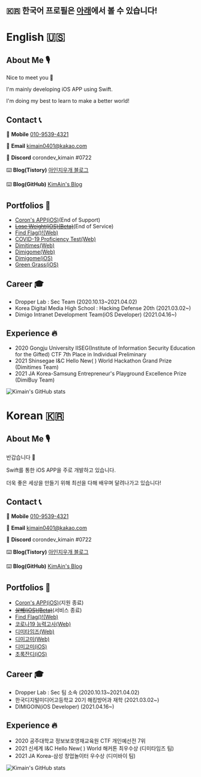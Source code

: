 ## 🇰🇷 한국어 프로필은 [아래](https://github.com/kimain050401#korean-)에서 볼 수 있습니다!

# English 🇺🇸

## About Me 🎙

Nice to meet you 👋

I'm mainly developing iOS APP using Swift.

I'm doing my best to learn to make a better world!

## Contact 📞

📱 **Mobile** [010-9539-4321](tel:010-9539-4321)

📧 **Email** [kimain0401@kakao.com](mailto:kimain0401@kakao.com)

🔨 **Discord** corondev_kimain #0722

⌨️ **Blog(Tistory)** [아인지우개 블로그](https://aineraser.tistory.com)

⌨️ **Blog(GitHub)** [KimAin's Blog](https://blog.kimain.me)

## Portfolios 🧭
- [Coron's APP(iOS)](https://apps.apple.com/kr/app/corons-app/id1551447763)(End of Support)
- [<s>Lose Weight(iOS)(Beta)</s>](https://testflight.apple.com/join/7yyfqT5W)(End of Service)
- [Find Flag()!(Web)](https://findflag.kr)
- [COVID-19 Proficiency Test(Web)](https://covid.findflag.kr)
- [Dimitimes(Web)](https://dimitimes.github.io)
- [Dimigome(Web)](https://dimigo.me)
- [Dimigome(iOS)](https://apps.apple.com/kr/app/디미고미/id1598250065)
- [Green Grass(iOS)](https://apps.apple.com/kr/app/초록잔디/id1602956399)


## Career 🎓

- Dropper Lab : Sec Team (2020.10.13~2021.04.02)
- Korea Digital Media High School : Hacking Defense 20th (2021.03.02~)
- Dimigo Intranet Development Team(iOS Developer) (2021.04.16~)

## Experience 🔥

- 2020 Gongju University IISEG(Institute of Information Security Education for the Gifted) CTF 7th Place in Individual Preliminary
- 2021 Shinsegae I&C Hello New( ) World Hackathon Grand Prize (Dimitimes Team)
- 2021 JA Korea-Samsung Entrepreneur's Playground Excellence Prize (DimiBuy Team)

![Kimain's GitHub stats](https://github-readme-stats.vercel.app/api?username=kimain050401&show_icons=true&theme=radical)

# Korean 🇰🇷

## About Me 🎙

반갑습니다 👋

Swift를 통한 iOS APP을 주로 개발하고 있습니다.

더욱 좋은 세상을 만들기 위해 최선을 다해 배우며 달려나가고 있습니다!

## Contact 📞

📱 **Mobile** [010-9539-4321](tel:010-9539-4321)

📧 **Email** [kimain0401@kakao.com](mailto:kimain0401@kakao.com)

🔨 **Discord** corondev_kimain #0722

⌨️ **Blog(Tistory)** [아인지우개 블로그](https://aineraser.tistory.com)

⌨️ **Blog(GitHub)** [KimAin's Blog](https://blog.kimain.me)

## Portfolios 🧭
- [Coron's APP(iOS)](https://apps.apple.com/kr/app/corons-app/id1551447763)(지원 종료)
- [<s>살빼(iOS)(Beta)</s>](https://testflight.apple.com/join/7yyfqT5W)(서비스 종료)
- [Find Flag()!(Web)](https://findflag.kr)
- [코로나19 능력고사(Web)](https://covid.findflag.kr)
- [디미타임즈(Web)](https://dimitimes.github.io)
- [디미고미(Web)](https://dimigo.me)
- [디미고미(iOS)](https://apps.apple.com/kr/app/디미고미/id1598250065)
- [초록잔디(iOS)](https://apps.apple.com/kr/app/초록잔디/id1602956399)


## Career 🎓

- Dropper Lab : Sec 팀 소속 (2020.10.13~2021.04.02)
- 한국디지털미디어고등학교 20기 해킹방어과 재학 (2021.03.02~)
- DIMIGOIN(iOS Developer) (2021.04.16~)

## Experience 🔥

- 2020 공주대학교 정보보호영재교육원 CTF 개인예선전 7위
- 2021 신세계 I&C Hello New( ) World 해커톤 최우수상 (디미타임즈 팀)
- 2021 JA Korea-삼성 창업놀이터 우수상 (디미바이 팀)

![Kimain's GitHub stats](https://github-readme-stats.vercel.app/api?username=kimain050401&show_icons=true&theme=radical)
